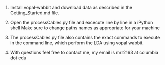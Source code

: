 

1. Install vopal-wabbit and download data as described in the Getting_Started.md file.


2. Open the processCables.py file and excecute line by line in a iPython shell
	Make sure to change paths names as appropriate for your machine

3. The processCables.py file also contains the exact commands to execute in the command line, which perform the LDA using vopal wabbit.

4. With questions feel free to contact me, my email is mrr2163 at columbia dot edu
